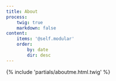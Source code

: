 ```yaml
---
title: About
process:
    twig: true
    markdown: false
content:
    items: '@self.modular'
    order:
        by: date
        dir: desc
---
```


{% include 'partials/aboutme.html.twig' %}